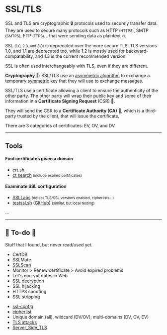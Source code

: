 # SSL/TLS

<div class="row row-cols-md-2"><div>

SSL and TLS are cryptographic 🔒 protocols used to securely transfer data. They are used to secure many protocols such as HTTP <small>(HTTPS)</small>, SMTP <small>(SMTPS)</small>, FTP <small>(FTPS)</small>... that were sending data as plaintext 🔥.

SSL <small>(1.0, 2.0, and 3.0)</small> is deprecated over the more secure TLS. TLS versions 1.0, and 1.1 are deprecated too, while 1.2 is mostly used for backward-compatability, and 1.3 is the current recommended version.

SSL is often used interchangeably with TLS, even if they are different.
</div><div>

**Cryptography** 🔑: SSL/TLS use an [asymmetric algorithm](/cybersecurity/cryptography/algorithms/asymmetric/index.md) to exchange a temporary [symmetric](/cybersecurity/cryptography/algorithms/symmetric/index.md) key that they will use to exchange messages.

SSL/TLS use a certificate allowing a client to ensure the authenticity of the other party. The other party will wrap their public key and some of their information in a **Certificate Signing Request** (CSR) 📝.

They will send the CSR to a **Certificate Authority (CA)** 🏢, which is a third-party trusted by the client, that will issue the certificate.

There are 3 categories of certificates: EV, OV, and DV. 
</div></div>

<hr class="sep-both">

## Tools

<div class="row row-cols-md-2"><div>

#### Find certificates given a domain

* [crt.sh](https://crt.sh/)
* [ct search](https://ui.ctsearch.entrust.com/ui/ctsearchui) <small>(include expired certificates)</small>

#### Examinate SSL configuration

* [SSLLabs](https://www.ssllabs.com/) <small>(detect TLS/SSL versions enabled, cipherlists...)</small>
* [testssl.sh](https://testssl.sh/) ([GitHub](https://github.com/drwetter/testssl.sh)) <small>(similar, but local testing)</small>
</div><div>

...
</div></div>

<hr class="sep-both">

## 👻 To-do 👻

Stuff that I found, but never read/used yet.

<div class="row row-cols-md-2"><div>

* CertDB
* SSLMate
* [SSLScan](https://github.com/rbsec/sslscan)
* Monitor > Renew certificate > Avoid expired problems
* Let's encrypt notes in Web
* SSL decryption
* SSL hijacking
* HTTPS spoofing 
* SSL stripping
</div><div>

* [ssl-config](https://ssl-config.mozilla.org/)
* [cipherlist](https://syslink.pl/cipherlist/)
* Unique domain (all), wildcard (DV/OV), multi-domains (DV, OV, EV)
* [TLS attacks](https://en.wikipedia.org/wiki/Transport_Layer_Security#Attacks_against_TLS/SSL)
* [Server_Side_TLS](https://wiki.mozilla.org/Security/Server_Side_TLS)
</div></div>